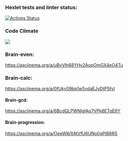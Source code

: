 ### Hexlet tests and linter status:
[![Actions Status](https://github.com/AlexStrrr/python-project-lvl1/workflows/hexlet-check/badge.svg)](https://github.com/AlexStrrr/python-project-lvl1/actions)

### Code Climate
<a href="https://codeclimate.com/github/AlexStrrr/python-project-lvl1/maintainability"><img src="https://api.codeclimate.com/v1/badges/d0288bbf7f2f306b3e23/maintainability" /></a>

### Brain-even:
https://asciinema.org/a/uBvVIh68YHv2AopOmGX4eO4Tu

### Brain-calc:
https://asciinema.org/a/0fUky09bp1w5vdaEJyDtP5fvl

#### Brain-gcd:
https://asciinema.org/a/6BcdQLPWNIglAo7VPk6ETpE6Y

#### Brain-progression:
https://asciinema.org/a/OeeWlb1tAtVfU6UNo0gPiB8RS